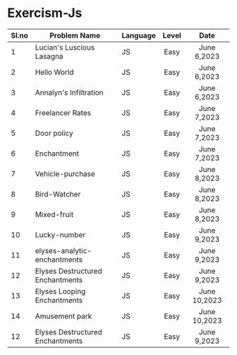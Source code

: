﻿# Exercism-Js


Sl.no| Problem Name                        | Language    | Level    |  Date            |
 --- | ----------------------------------- | ----------- | :------: |  :-----------:   |
  1  | Lucian's Luscious Lasagna           | JS          | Easy     |   June 6,2023    |
  2  | Hello World                         | JS          | Easy     |   June 6,2023    |
  3  | Annalyn's Infiltration              | JS          | Easy     |   June 6,2023    |
  4  | Freelancer Rates                    | JS          | Easy     |   June 7,2023    |
  5  | Door policy                         | JS          | Easy     |   June 7,2023    |
  6  | Enchantment                         | JS          | Easy     |   June 7,2023    |
  7  | Vehicle-purchase                    | JS          | Easy     |   June 8,2023    |
  8  | Bird-Watcher                        | JS          | Easy     |   June 8,2023    |
  9  | Mixed-fruit                         | JS          | Easy     |   June 8,2023    |
 10  | Lucky-number                        | JS          | Easy     |   June 9,2023    |
 11  | elyses-analytic-enchantments        | JS          | Easy     |   June 9,2023    |
 12  | Elyses Destructured Enchantments    | JS          | Easy     |   June 9,2023    |
 13  | Elyses Looping      Enchantments    | JS          | Easy     |   June 10,2023    |
 14  | Amusement park                      | JS          | Easy     |   June 10,2023    |
12  | Elyses Destructured Enchantments    | JS          | Easy     |   June 9,2023    |